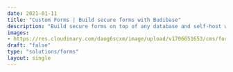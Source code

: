 ```yaml
---
date: 2021-01-11
title: "Custom Forms | Build secure forms with Budibase"
description: "Build secure forms on top of any database and self-host within your own infrastructure."
images:
- https://res.cloudinary.com/daog6scxm/image/upload/v1706651653/cms/forms/formsOG_zhodun.png
draft: "false"
type: "solutions/forms"
layout: single
---
```


